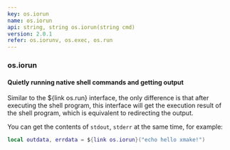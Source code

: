 ```yaml
---
key: os.iorun
name: os.iorun
api: string, string os.iorun(string cmd)
version: 2.0.1
refer: os.iorunv, os.exec, os.run
---
```


### os.iorun

#### Quietly running native shell commands and getting output

Similar to the ${link os.run} interface, the only difference is that after executing the shell program, this interface will get the execution result of the shell program, which is equivalent to redirecting the output.

You can get the contents of `stdout`, `stderr` at the same time, for example:

```lua
local outdata, errdata = ${link os.iorun}("echo hello xmake!")
```
